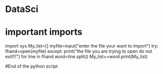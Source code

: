 # DataSci
# important imports
import sys
My_list=[]
myfile=input("enter the file your want to import")
try:
  fhand=open(myfile)
 except:
  print("the file you are trying to open do not exit!!!")
for line in fhand
  word=line.split()
  My_list+=word
print(My_list)

#End of the python script
